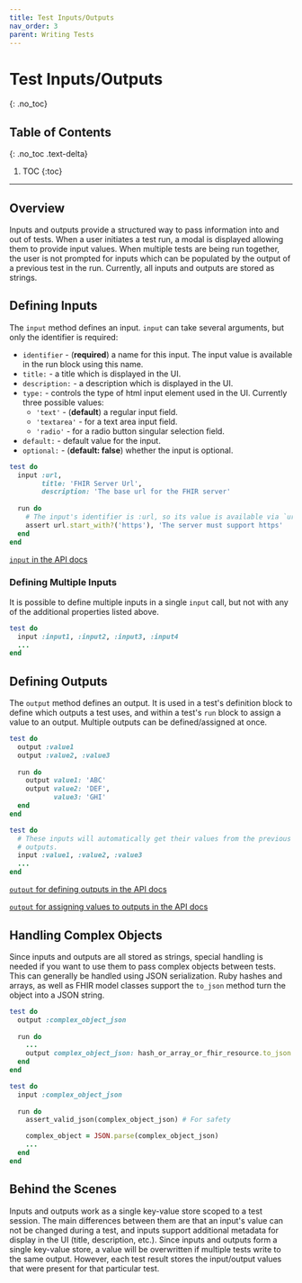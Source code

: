 ```yaml
---
title: Test Inputs/Outputs
nav_order: 3
parent: Writing Tests
---
```

# Test Inputs/Outputs
{: .no_toc}

## Table of Contents
{: .no_toc .text-delta}

1. TOC
{:toc}
---
## Overview
Inputs and outputs provide a structured way to pass information into and out of
tests. When a user initiates a test run, a modal is displayed allowing them to
provide input values. When multiple tests are being run together, the user is
not prompted for inputs which can be populated by the output of a previous test
in the run. Currently, all inputs and outputs are stored as strings.

## Defining Inputs
The `input` method defines an input. `input` can take several arguments, but
only the identifier is required:
- `identifier` - (**required**) a name for this input. The input value is
  available in the run block using this name.
- `title:` -  a title which is displayed in the UI.
- `description:` - a description which is displayed in the UI.
- `type:` - controls the type of html input element used in the UI. Currently
  three possible values:
  - `'text'` - (**default**) a regular input field.
  - `'textarea'` - for a text area input field.
  - `'radio'` - for a radio button singular selection field.
- `default:` - default value for the input.
- `optional:` - (**default: false**) whether the input is optional.

```ruby
test do
  input :url,
        title: 'FHIR Server Url',
        description: 'The base url for the FHIR server'
        
  run do
    # The input's identifier is :url, so its value is available via `url`
    assert url.start_with?('https'), 'The server must support https'
  end
end
```
[`input` in the API
docs](/inferno-core/docs/Inferno/DSL/Runnable.html#input-instance_method)

### Defining Multiple Inputs
It is possible to define multiple inputs in a single `input` call, but not with
any of the additional properties listed above.

```ruby
test do
  input :input1, :input2, :input3, :input4
  ...
end
```

## Defining Outputs
The `output` method defines an output. It is used in a test's definition block
to define which outputs a test uses, and within a test's `run` block to assign a
value to an output. Multiple outputs can be defined/assigned at once.

```ruby
test do
  output :value1
  output :value2, :value3
  
  run do
    output value1: 'ABC'
    output value2: 'DEF',
           value3: 'GHI'
  end
end

test do
  # These inputs will automatically get their values from the previous test's
  # outputs.
  input :value1, :value2, :value3
  ...
end
```
[`output` for defining outputs in the API docs](/inferno-core/docs/Inferno/Entities/Test.html#output-class_method)

[`output` for assigning values to outputs in the API
docs](/inferno-core/docs/Inferno/Entities/Test.html#output-instance_method)

## Handling Complex Objects
Since inputs and outputs are all stored as strings, special handling is needed
if you want to use them to pass complex objects between tests. This can
generally be handled using JSON serialization. Ruby hashes and arrays, as well
as FHIR model classes support the `to_json` method turn the object into a JSON
string.

```ruby
test do
  output :complex_object_json
  
  run do
    ...
    output complex_object_json: hash_or_array_or_fhir_resource.to_json
  end
end

test do
  input :complex_object_json
  
  run do
    assert_valid_json(complex_object_json) # For safety

    complex_object = JSON.parse(complex_object_json)
    ...
  end
end
```

## Behind the Scenes
Inputs and outputs work as a single key-value store scoped to a test session.
The main differences between them are that an input's value can not be changed
during a test, and inputs support additional metadata for display in the UI
(title, description, etc.). Since inputs and outputs form a single key-value
store, a value will be overwritten if multiple tests write to the same output.
However, each test result stores the input/output values that were present for
that particular test.

